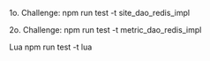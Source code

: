 1o. Challenge:
npm run test -t site_dao_redis_impl

2o. Challenge:
npm run test -t metric_dao_redis_impl

Lua
npm run test -t lua